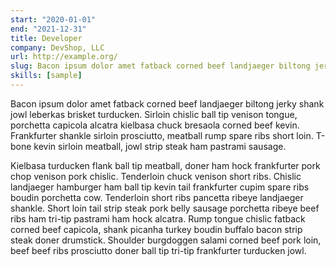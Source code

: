 ```yaml
---
start: "2020-01-01"
end: "2021-12-31"
title: Developer
company: DevShop, LLC
url: http://example.org/
slug: Bacon ipsum dolor amet fatback corned beef landjaeger biltong jerky shank
skills: [sample]
---
```

Bacon ipsum dolor amet fatback corned beef landjaeger biltong jerky shank jowl leberkas brisket turducken. Sirloin chislic ball tip venison tongue, porchetta capicola alcatra kielbasa chuck bresaola corned beef kevin. Frankfurter shankle sirloin prosciutto, meatball rump spare ribs short loin. T-bone kevin sirloin meatball, jowl strip steak ham pastrami sausage.

Kielbasa turducken flank ball tip meatball, doner ham hock frankfurter pork chop venison pork chislic. Tenderloin chuck venison short ribs. Chislic landjaeger hamburger ham ball tip kevin tail frankfurter cupim spare ribs boudin porchetta cow. Tenderloin short ribs pancetta ribeye landjaeger shankle. Short loin tail strip steak pork belly sausage porchetta ribeye beef ribs ham tri-tip pastrami ham hock alcatra. Rump tongue chislic fatback corned beef capicola, shank picanha turkey boudin buffalo bacon strip steak doner drumstick. Shoulder burgdoggen salami corned beef pork loin, beef beef ribs prosciutto doner ball tip tri-tip frankfurter turducken jowl.